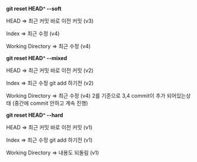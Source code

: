 __git reset HEAD^ --soft__

HEAD => 최근 커밋 바로 이전 커밋 (v3)

Index => 최근 수정 (v4)

Working Directory => 최근 수정 (v4)


__git reset HEAD^ --mixed__

HEAD => 최근 커밋 바로 이전 커밋 (v2)

Index => 최근 수정 git add 하기전 (v2)

Working Directory => 최근 수정 (v4) 2를 기준으로 3,4 commit이 추가 되어있는상태 (중간에 commit 안하고 계속 진행)

__git reset HEAD^ --hard__

HEAD => 최근 커밋 바로 이전 커밋 (v1)

Index => 최근 수정 git add 하기전 (v1)

Working Directory => 내용도 되돌림 (v1)